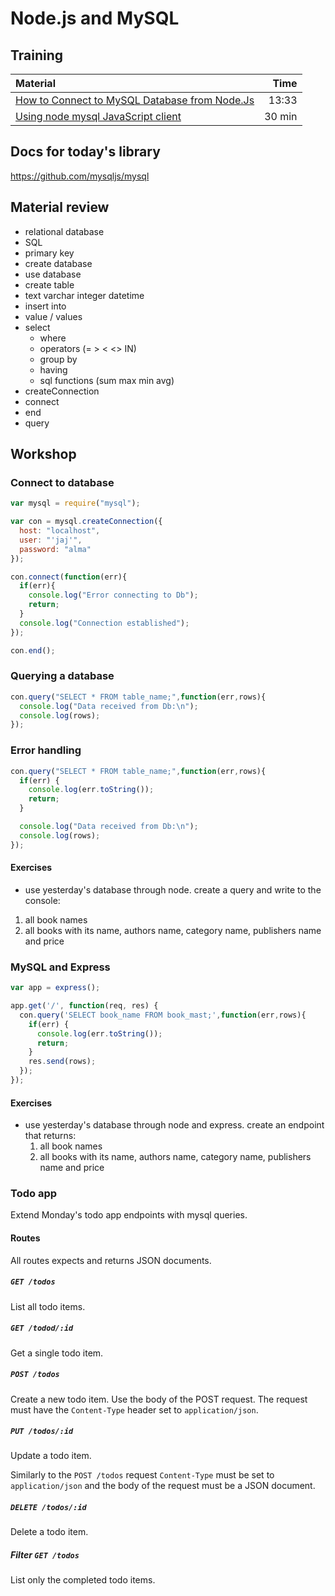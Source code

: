 # Node.js and MySQL

## Training
| Material | Time |
|:---------|-----:|
| [How to Connect to MySQL Database from Node.Js](https://www.youtube.com/watch?v=XuLRKMqozwA) | 13:33 |
| [Using node mysql JavaScript client](https://www.sitepoint.com/using-node-mysql-javascript-client/) | 30 min |

## Docs for today's library
https://github.com/mysqljs/mysql

## Material review
- relational database
- SQL
- primary key
- create database
- use database
- create table
- text varchar integer datetime
- insert into
- value / values
- select
    - where
    - operators (= > < <> IN)
    - group by
    - having
    - sql functions (sum max min avg)
- createConnection
- connect
- end
- query

## Workshop

### Connect to database
```JavaScript
var mysql = require("mysql");

var con = mysql.createConnection({
  host: "localhost",
  user: "'jaj'",
  password: "alma"
});

con.connect(function(err){
  if(err){
    console.log("Error connecting to Db");
    return;
  }
  console.log("Connection established");
});

con.end();
```


### Querying a database
```JavaScript
con.query("SELECT * FROM table_name;",function(err,rows){
  console.log("Data received from Db:\n");
  console.log(rows);
});
```

### Error handling
```JavaScript
con.query("SELECT * FROM table_name;",function(err,rows){
  if(err) {
    console.log(err.toString());
    return;
  }

  console.log("Data received from Db:\n");
  console.log(rows);
});
```

#### Exercises
- use yesterday's database through node. create a query and write to the console:
 1. all book names
 2. all books with its name, authors name, category name, publishers name and price

### MySQL and Express
 ```JavaScript
 var app = express();

 app.get('/', function(req, res) {
   con.query('SELECT book_name FROM book_mast;',function(err,rows){
     if(err) {
       console.log(err.toString());
       return;
     }
     res.send(rows);
   });
 });
 ```

#### Exercises
- use yesterday's database through node and express. create an endpoint that returns:
  1. all book names
  2. all books with its name, authors name, category name, publishers name and price


### Todo app

  Extend Monday's todo app endpoints with mysql queries.

#### Routes

  All routes expects and returns JSON documents.

##### `GET /todos`

  List all todo items.

##### `GET /todod/:id`

  Get a single todo item.

##### `POST /todos`

  Create a new todo item. Use the body of the POST request. The request must have
  the `Content-Type` header set to `application/json`.

##### `PUT /todos/:id`

  Update a todo item.

  Similarly to the `POST /todos` request `Content-Type` must be set to `application/json` and the body of the request must be a JSON document.

##### `DELETE /todos/:id`

  Delete a todo item.

##### Filter `GET /todos`

  List only the completed todo items.
